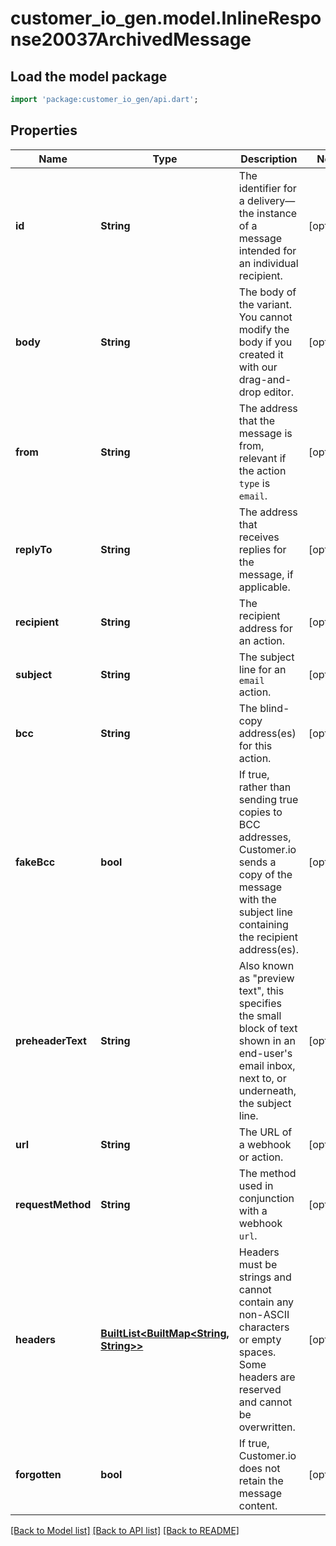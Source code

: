 # customer_io_gen.model.InlineResponse20037ArchivedMessage

## Load the model package
```dart
import 'package:customer_io_gen/api.dart';
```

## Properties
Name | Type | Description | Notes
------------ | ------------- | ------------- | -------------
**id** | **String** | The identifier for a delivery—the instance of a message intended for an individual recipient. | [optional] 
**body** | **String** | The body of the variant. You cannot modify the body if you created it with our drag-and-drop editor. | [optional] 
**from** | **String** | The address that the message is from, relevant if the action `type` is `email`. | [optional] 
**replyTo** | **String** | The address that receives replies for the message, if applicable. | [optional] 
**recipient** | **String** | The recipient address for an action. | [optional] 
**subject** | **String** | The subject line for an `email` action. | [optional] 
**bcc** | **String** | The blind-copy address(es) for this action. | [optional] 
**fakeBcc** | **bool** | If true, rather than sending true copies to BCC addresses, Customer.io sends a copy of the message with the subject line containing the recipient address(es).  | [optional] 
**preheaderText** | **String** | Also known as \"preview text\", this specifies the small block of text shown in an end-user's email inbox, next to, or underneath, the subject line. | [optional] 
**url** | **String** | The URL of a webhook or action. | [optional] 
**requestMethod** | **String** | The method used in conjunction with a webhook `url`. | [optional] 
**headers** | [**BuiltList&lt;BuiltMap&lt;String, String&gt;&gt;**](BuiltMap.md) | Headers must be strings and cannot contain any non-ASCII characters or empty spaces. Some headers are reserved and cannot be overwritten. | [optional] 
**forgotten** | **bool** | If true, Customer.io does not retain the message content. | [optional] 

[[Back to Model list]](../README.md#documentation-for-models) [[Back to API list]](../README.md#documentation-for-api-endpoints) [[Back to README]](../README.md)



